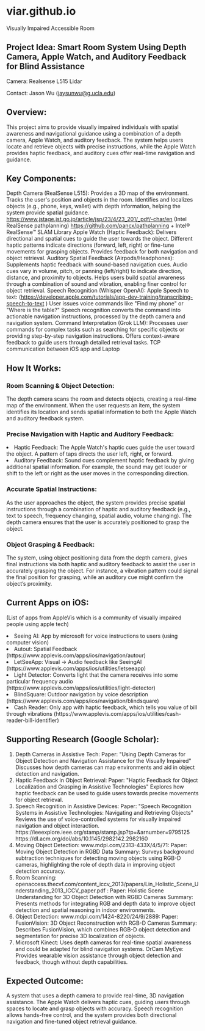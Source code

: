 # viar.github.io
Visually Impaired Accessible Room

## Project Idea: Smart Room System Using Depth Camera, Apple Watch, and Auditory Feedback for Blind Assistance 

Camera: Realsense L515 Lidar 

Contact: Jason Wu (jaysunwu@g.ucla.edu) 

## Overview:  
This project aims to provide visually impaired individuals with spatial awareness and navigational guidance using a combination of a depth camera, Apple Watch, and auditory feedback. The system helps users locate and retrieve objects with precise instructions, while the Apple Watch provides haptic feedback, and auditory cues offer real-time navigation and guidance.  
 

## Key Components: 
Depth Camera (RealSense L515): 
Provides a 3D map of the environment. 
Tracks the user's position and objects in the room. 
Identifies and localizes objects (e.g., phone, keys, wallet) with depth information, helping the system provide spatial guidance. 
https://www.jstage.jst.go.jp/article/jsp/23/4/23_201/_pdf/-char/en (Intel RealSense pathplanning) 
https://github.com/pancx/pathplanning + Intel® RealSense™ SLAM Library 
Apple Watch (Haptic Feedback): 
Delivers directional and spatial cues to guide the user towards the object. 
Different haptic patterns indicate directions (forward, left, right) or fine-tune movements for grasping objects. 
Provides feedback for both navigation and object retrieval. 
Auditory Spatial Feedback (Airpods/Headphones): 
Supplements haptic feedback with sound-based navigation cues. 
Audio cues vary in volume, pitch, or panning (left/right) to indicate direction, distance, and proximity to objects. 
Helps users build spatial awareness through a combination of sound and vibration, enabling finer control for object retrieval. 
Speech Recognition (Whisper OpenAI): 
Apple Speech to text: (https://developer.apple.com/tutorials/app-dev-training/transcribing-speech-to-text ) 
User issues voice commands like "Find my phone" or "Where is the table?" 
Speech recognition converts the command into actionable navigation instructions, processed by the depth camera and navigation system. 
Command Interpretation (Grok LLM): 
Processes user commands for complex tasks such as searching for specific objects or providing step-by-step navigation instructions. 
Offers context-aware feedback to guide users through detailed retrieval tasks. 
TCP communication between iOS app and Laptop  

## How It Works: 
### Room Scanning & Object Detection:  
The depth camera scans the room and detects objects, creating a real-time map of the environment. 
When the user requests an item, the system identifies its location and sends spatial information to both the Apple Watch and auditory feedback system. 
### Precise Navigation with Haptic and Auditory Feedback: 
<li>Haptic Feedback: 
The Apple Watch's haptic cues guide the user toward the object. A pattern of taps directs the user left, right, or forward. </li>
<li>Auditory Feedback: Sound cues complement haptic feedback by giving additional spatial information. For example, the sound may get louder or shift to the left or right as the user moves in the corresponding direction. </li>

### Accurate Spatial Instructions:
As the user approaches the object, the system provides precise spatial instructions through a combination of haptic and auditory feedback (e.g., text to speech, frequency changing, spatial audio, volume changing). 
The depth camera ensures that the user is accurately positioned to grasp the object. 
### Object Grasping & Feedback: 
The system, using object positioning data from the depth camera, gives final instructions via both haptic and auditory feedback to assist the user in accurately grasping the object. 
For instance, a vibration pattern could signal the final position for grasping, while an auditory cue might confirm the object’s proximity. 
 

## Current Apps on iOS: 

(List of apps from AppleVis which is a community of visually impaired people using apple tech) 

<li>Seeing AI: App by microsoft for voice instructions to users (using computer vision) </li>
<li>Autout: Spatial Feedback (https://www.applevis.com/apps/ios/navigation/autour) </li>
<li>LetSeeApp: Visual -> Audio feedback like SeeingAI (https://www.applevis.com/apps/ios/utilities/letseeapp) </li>
<li>Light Detector: Converts light that the camera receives into some particular frequency audio (https://www.applevis.com/apps/ios/utilities/light-detector) </li>
<li>BlindSquare: Outdoor navigation by voice description (https://www.applevis.com/apps/ios/navigation/blindsquare) </li>
<li>Cash Reader: Only app with haptic feedback, which tells you value of bill through vibrations (https://www.applevis.com/apps/ios/utilities/cash-reader-bill-identifier) </li>
 

## Supporting Research (Google Scholar): 
<ol>
 <li>Depth Cameras in Assistive Tech: Paper: "Using Depth Cameras for Object Detection and Navigation Assistance for the Visually Impaired" 
Discusses how depth cameras can map environments and aid in object detection and navigation. </li>
 <li>Haptic Feedback in Object Retrieval: Paper: "Haptic Feedback for Object Localization and Grasping in Assistive Technologies" 
Explores how haptic feedback can be used to guide users towards precise movements for object retrieval. 
</li>
 <li>Speech Recognition in Assistive Devices: Paper: "Speech Recognition Systems in Assistive Technologies: Navigating and Retrieving Objects" 
Reviews the use of voice-controlled systems for visually impaired navigation and object interaction. 
https://ieeexplore.ieee.org/stamp/stamp.jsp?tp=&arnumber=9795125 
https://dl.acm.org/doi/abs/10.1145/2982142.2982160  </li>

<li>Moving Object Detection: www.mdpi.com/2313-433X/4/5/71: Paper: Moving Object Detection in RGBD Data 
Summary: Surveys background subtraction techniques for detecting moving objects using RGB-D cameras, highlighting the role of depth data in improving object detection accuracy. </li>

<li>Room Scanning: openaccess.thecvf.com/content_iccv_2013/papers/Lin_Holistic_Scene_Understanding_2013_ICCV_paper.pdf : Paper: Holistic Scene Understanding for 3D Object Detection with RGBD Cameras 
Summary: Presents methods for integrating RGB and depth data to improve object detection and spatial reasoning in indoor environments. </li>

<li>Object Detection: www.mdpi.com/1424-8220/24/9/2889: Paper: FusionVision: 3D Object Reconstruction with RGB-D Cameras 
Summary: Describes FusionVision, which combines RGB-D object detection and segmentation for precise 3D localization of objects. 
</li>

<li>
Microsoft Kinect: Uses depth cameras for real-time spatial awareness and could be adapted for blind navigation systems. 
OrCam MyEye: 
Provides wearable vision assistance through object detection and feedback, though without depth capabilities. 
</li>
</ol>



## Expected Outcome: 

A system that uses a depth camera to provide real-time, 3D navigation assistance. 
The Apple Watch delivers haptic cues, guiding users through spaces to locate and grasp objects with accuracy. 
Speech recognition allows hands-free control, and the system provides both directional navigation and fine-tuned object retrieval guidance. 
 
